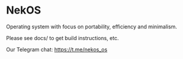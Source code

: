 # NekOS
Operating system with focus on portability, efficiency and minimalism.

Please see docs/ to get build instructions, etc.

Our Telegram chat: https://t.me/nekos_os
